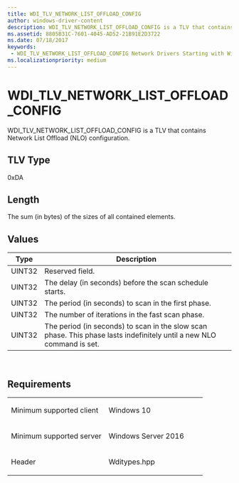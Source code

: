 ```yaml
---
title: WDI_TLV_NETWORK_LIST_OFFLOAD_CONFIG
author: windows-driver-content
description: WDI_TLV_NETWORK_LIST_OFFLOAD_CONFIG is a TLV that contains Network List Offload (NLO) configuration.
ms.assetid: 8805B31C-7601-4045-AD52-21B91E2D3722
ms.date: 07/18/2017
keywords:
 - WDI_TLV_NETWORK_LIST_OFFLOAD_CONFIG Network Drivers Starting with Windows Vista
ms.localizationpriority: medium
---
```


# WDI\_TLV\_NETWORK\_LIST\_OFFLOAD\_CONFIG


WDI\_TLV\_NETWORK\_LIST\_OFFLOAD\_CONFIG is a TLV that contains Network List Offload (NLO) configuration.

## TLV Type


0xDA

## Length


The sum (in bytes) of the sizes of all contained elements.

## Values


| Type   | Description                                                                                                           |
|--------|-----------------------------------------------------------------------------------------------------------------------|
| UINT32 | Reserved field.                                                                                                       |
| UINT32 | The delay (in seconds) before the scan schedule starts.                                                               |
| UINT32 | The period (in seconds) to scan in the first phase.                                                                   |
| UINT32 | The number of iterations in the fast scan phase.                                                                      |
| UINT32 | The period (in seconds) to scan in the slow scan phase. This phase lasts indefinitely until a new NLO command is set. |

 

Requirements
------------

<table>
<colgroup>
<col width="50%" />
<col width="50%" />
</colgroup>
<tbody>
<tr class="odd">
<td><p>Minimum supported client</p></td>
<td><p>Windows 10</p></td>
</tr>
<tr class="even">
<td><p>Minimum supported server</p></td>
<td><p>Windows Server 2016</p></td>
</tr>
<tr class="odd">
<td><p>Header</p></td>
<td>Wditypes.hpp</td>
</tr>
</tbody>
</table>

 

 




